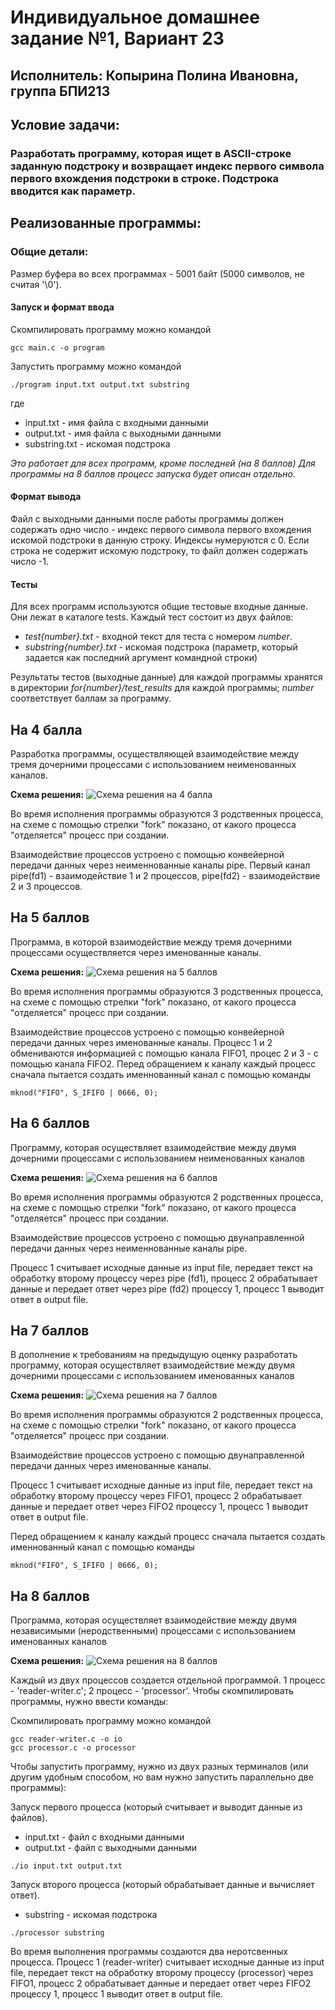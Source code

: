 # Индивидуальное домашнее задание №1, Вариант 23
## **Исполнитель**: Копырина Полина Ивановна, группа БПИ213

## **Условие задачи**:  
### Разработать программу, которая ищет в ASCII-строке заданную подстроку и возвращает индекс первого символа первого вхождения подстроки в строке. Подстрока вводится как параметр.



## **Реализованные программы**:

### Общие детали:

Размер буфера во всех программах - 5001 байт (5000 символов, не считая '\0').

#### **Запуск и формат ввода**
Скомпилировать программу можно командой
```
gcc main.c -o program
```

Запустить программу можно командой
```
./program input.txt output.txt substring
```

где 
* input.txt - имя файла с входными данными
* output.txt - имя файла с выходными данными
* substring.txt - искомая подстрока

_Это работает для всех программ, кроме последней (на 8 баллов) Для программы на 8 баллов процесс запуска будет описан отдельно._

#### **Формат вывода**
Файл с выходными данными после работы программы должен содержать одно число - индекс первого символа первого вхождения искомой подстроки в данную строку. Индексы нумеруются с 0. Если строка не содержит искомую подстроку, то файл должен содержать число -1.

#### **Тесты**

Для всех программ используются общие тестовые входные данные. Они лежат в каталоге tests. Каждый тест состоит из двух файлов:
* _test{number}.txt_ - входной текст для теста с номером _number_.
* _substring{number}.txt_ - искомая подстрока (параметр, который задается как
последний аргумент командной строки)

Результаты тестов (выходные данные) для каждой программы хранятся в директории _for{number}/test_results_ для каждой программы; _number_ соответствует баллам за программу.


## **На 4 балла**
Разработка программы, осуществляющей взаимодействие между тремя дочерними процессами с использованием неименованных каналов.

**Схема решения:**
![Схема решения на 4 балла](schemas/schema-for-4.jpg)

Во время исполнения программы образуются 3 родственных процесса, на схеме с помощью стрелки "fork" показано, от какого процесса "отделяется" процесс при создании.

Взаимодействие процессов устроено с помощью конвейерной передачи данных через неименнованные каналы pipe. Первый канал pipe(fd1) - взаимодействие 1 и 2 процессов, pipe(fd2) - взаимодействие 2 и 3 процессов.

## **На 5 баллов**
Программа, в которой взаимодействие между
тремя дочерними процессами осуществляется через именованные каналы.

**Схема решения:**
![Схема решения на 5 баллов](schemas/schema-for-5.jpg)

Во время исполнения программы образуются 3 родственных процесса, на схеме с помощью стрелки "fork" показано, от какого процесса "отделяется" процесс при создании.

Взаимодействие процессов устроено с помощью конвейерной передачи данных через именованные каналы.
Процесс 1 и 2 обмениваются информацией с помощью канала FIFO1,
процес 2 и 3 - с помощью канала FIFO2.
Перед обращением к каналу каждый процесс сначала пытается создать именнованный канал с помощью команды
```
mknod("FIFO", S_IFIFO | 0666, 0);
```

## **На 6 баллов**
Программу, которая осуществляет взаимодействие между
двумя дочерними процессами с использованием неименованных каналов

**Схема решения:**
![Схема решения на 6 баллов](schemas/schema-for-6.jpg)

Во время исполнения программы образуются 2 родственных процесса, на схеме с помощью стрелки "fork" показано, от какого процесса "отделяется" процесс при создании.

Взаимодействие процессов устроено с помощью двунаправленной передачи данных через неименнованные каналы pipe.

Процесс 1 считывает исходные данные из input file, передает текст на обработку второму процессу через pipe  (fd1), процесс 2 обрабатывает данные и передает ответ через pipe (fd2) процессу 1, процесс 1 выводит ответ в output file.


## **На 7 баллов**
В дополнение к требованиям на предыдущую оценку разработать программу, которая осуществляет взаимодействие между
двумя дочерними процессами с использованием именованных
каналов

**Схема решения:**
![Схема решения на 7 баллов](schemas/schema-for-7.jpg)

Во время исполнения программы образуются 2 родственных процесса, на схеме с помощью стрелки "fork" показано, от какого процесса "отделяется" процесс при создании.

Взаимодействие процессов устроено с помощью двунаправленной передачи данных через именованные каналы.

Процесс 1 считывает исходные данные из input file, передает текст на обработку второму процессу через FIFO1, процесс 2 обрабатывает данные и передает ответ через FIFO2 процессу 1, процесс 1 выводит ответ в output file.

Перед обращением к каналу каждый процесс сначала пытается создать именнованный канал с помощью команды
```
mknod("FIFO", S_IFIFO | 0666, 0);
```

## **На 8 баллов**
Программа, которая осуществляет взаимодействие между
двумя независимыми (неродственными) процессами с использованием именованных каналов

**Схема решения:**
![Схема решения на 8 баллов](schemas/schema-for-8.jpg)

Каждый из двух процессов создается отдельной программой.
1 процесс - 'reader-writer.c'; 2 процесс - 'processor'.
Чтобы скомпилировать программы, нужно ввести команды:

Скомпилировать программу можно командой
```
gcc reader-writer.c -o io
gcc processor.c -o processor
```

Чтобы запустить программу, нужно из двух разных терминалов (или другим удобным способом, но вам нужно запустить параллельно две программы):

Запуск первого процесса (который считывает и выводит данные из файлов).
* input.txt - файл с входными данными
* output.txt -  файл с выходными данными
```
./io input.txt output.txt
```

Запуск второго процесса (который обрабатывает данные и вычисляет ответ).
* substring - искомая подстрока
```
./processor substring
```

Во время выполнения программы создаются два неротсвенных процесса.
Процесс 1 (reader-writer) считывает исходные данные из input file, передает текст на обработку второму процессу (processor) через FIFO1, процесс 2 обрабатывает данные и передает ответ через FIFO2 процессу 1, процесс 1 выводит ответ в output file.
